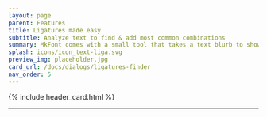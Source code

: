 ```yaml
---
layout: page
parent: Features
title: Ligatures made easy
subtitle: Analyze text to find & add most common combinations
summary: MkFont comes with a small tool that takes a text blurb to show you which group of letters are recurring -- and create ligatures out of them.
splash: icons/icon_text-liga.svg
preview_img: placeholder.jpg
card_url: /docs/dialogs/ligatures-finder
nav_order: 5
---
```


{% include header_card.html %}

---